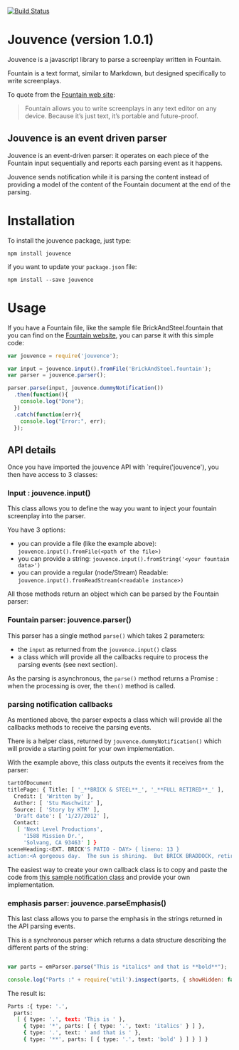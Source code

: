 [![Build Status](https://travis-ci.org/TypingFrog/jouvence.svg?branch=master)](https://travis-ci.org/TypingFrog/jouvence)

# Jouvence (version 1.0.1)

Jouvence is a javascript library to parse a screenplay written in Fountain.

Fountain is a text format, similar to Markdown, but designed specifically to write screenplays.

To quote from the [Fountain web site](http://fountain.io/):

> Fountain allows you to write screenplays in any text editor on any device. Because it’s just text, it’s portable and future-proof.

## Jouvence is an event driven parser

Jouvence is an event-driven parser: it operates on each piece of the Fountain input sequentially and reports each parsing event as it happens.

Jouvence sends notification while it is parsing the content instead of providing a model of the content of the Fountain document at the end of the parsing.

# Installation

To install the jouvence package, just type:

```shell
npm install jouvence
```
if you want to update your `package.json` file:

```shell
npm install --save jouvence
```

# Usage

If you have a Fountain file, like the sample file BrickAndSteel.fountain that you can find on the [Fountain website](http://fountain.io/), you can parse it with this simple code:

```javascript
var jouvence = require('jouvence');

var input = jouvence.input().fromFile('BrickAndSteel.fountain');
var parser = jouvence.parser();

parser.parse(input, jouvence.dummyNotification())
  .then(function(){
    console.log("Done");
  })
  .catch(function(err){
    console.log("Error:", err);
  });
```

## API details

Once you have imported the jouvence API with `require('jouvence'), you then have access to 3 classes:

### Input : jouvence.input()

This class allows you to define the way you want to inject your fountain screenplay into the parser.

You have 3 options:

* you can provide a file (like the example above): `jouvence.input().fromFile(<path of the file>)`
* you can provide a string: `jouvence.input().fromString('<your fountain data>')`
* you can provide a regular (node/Stream) Readable: `jouvence.input().fromReadStream(<readable instance>)`

All those methods return an object which can be parsed by the Fountain parser:

### Fountain parser: jouvence.parser()

This parser has a single method `parse()` which takes 2 parameters:

* the `input` as returned from the `jouvence.input()` class
* a class which will provide all the callbacks require to process the parsing events (see next section).

As the parsing is asynchronous, the `parse()` method returns a Promise : when the processing is over, the `then()` method is called.

### parsing notification callbacks

As mentioned above, the parser expects a class which will provide all the callbacks methods to receive the parsing events.

There is a helper class, returned by `jouvence.dummyNotification()` which will provide a starting point for your own implementation.

With the example above, this class outputs the events it receives from the parser:

```bash
tartOfDocument
titlePage: { Title: [ '_**BRICK & STEEL**_', '_**FULL RETIRED**_' ],
  Credit: [ 'Written by' ],
  Author: [ 'Stu Maschwitz' ],
  Source: [ 'Story by KTM' ],
  'Draft date': [ '1/27/2012' ],
  Contact:
   [ 'Next Level Productions',
     '1588 Mission Dr.',
     'Solvang, CA 93463' ] }
sceneHeading:<EXT. BRICK'S PATIO - DAY> { lineno: 13 }
action:<A gorgeous day.  The sun is shining.  But BRICK BRADDOCK, retired police detective, is sitting quietly, contemplating -- something.> options: undefined
```

The easiest way to create your own callback class is to copy and paste the code from [this sample notification class](lib/jouvence/jouvence_notification.js) and provide your own implementation.

### emphasis parser: jouvence.parseEmphasis()

This last class allows you to parse the emphasis in the strings returned in the API parsing events.

This is a synchronous parser which returns a data structure describing the different parts of the string:

```javascript

var parts = emParser.parse("This is *italics* and that is **bold**");

console.log("Parts :" + require('util').inspect(parts, { showHidden: false, depth: null }));
```

The result is:

```bash
Parts :{ type: '.',
  parts:
   [ { type: '.', text: 'This is ' },
     { type: '*', parts: [ { type: '.', text: 'italics' } ] },
     { type: '.', text: ' and that is ' },
     { type: '**', parts: [ { type: '.', text: 'bold' } ] } ] }
```
 